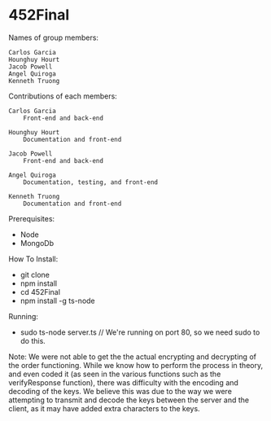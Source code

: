 # 452Final


Names of group members:

	Carlos Garcia
	Hounghuy Hourt
	Jacob Powell
	Angel Quiroga
	Kenneth Truong
	
Contributions of each members:
	
	Carlos Garcia
		Front-end and back-end  
		
	Hounghuy Hourt
		Documentation and front-end
		
	Jacob Powell
		Front-end and back-end
	
	Angel Quiroga
		Documentation, testing, and front-end
	
	Kenneth Truong
		Documentation and front-end

Prerequisites:
- Node
- MongoDb

How To Install:
- git clone
- npm install
- cd 452Final
- npm install -g ts-node

Running:
- sudo ts-node server.ts // We're running on port 80, so we need sudo to do this.

Note:
We were not able to get the the actual encrypting and decrypting of the order functioning. 
While we know how to perform the process in theory, and even coded it (as seen in the 
various functions such as the verifyResponse function), there was difficulty with the encoding and decoding of the keys. We believe this was due to the way we were attempting to transmit and decode the keys between the server and the client, as it may have added extra characters to the keys.
